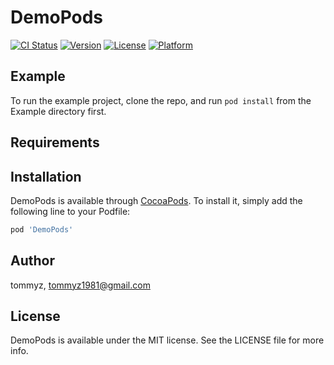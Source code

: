 # DemoPods

[![CI Status](https://img.shields.io/travis/tommyz/DemoPods.svg?style=flat)](https://travis-ci.org/tommyz/DemoPods)
[![Version](https://img.shields.io/cocoapods/v/DemoPods.svg?style=flat)](https://cocoapods.org/pods/DemoPods)
[![License](https://img.shields.io/cocoapods/l/DemoPods.svg?style=flat)](https://cocoapods.org/pods/DemoPods)
[![Platform](https://img.shields.io/cocoapods/p/DemoPods.svg?style=flat)](https://cocoapods.org/pods/DemoPods)

## Example

To run the example project, clone the repo, and run `pod install` from the Example directory first.

## Requirements

## Installation

DemoPods is available through [CocoaPods](https://cocoapods.org). To install
it, simply add the following line to your Podfile:

```ruby
pod 'DemoPods'
```

## Author

tommyz, tommyz1981@gmail.com

## License

DemoPods is available under the MIT license. See the LICENSE file for more info.
